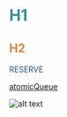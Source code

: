 # <font  color='3d8c95'>H1</font>

## <font  color='dc843f'>H2</font>

<font  color='235977'>RESERVE</font>

[atomicQueue](https://github.com/max0x7ba/atomic_queue?tab=readme-ov-file)

![alt text](search_1.png)